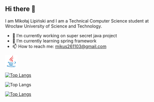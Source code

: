 ## Hi there 👋
I am Mikołaj Lipiński and I am a Technical Computer Science student at Wrocław University of Science and Technology.

- 🔭 I’m currently working on super secret java project
- 🌱 I’m currently learning spring framework
- 📫 How to reach me: mikus261103@gmail.com

<p align="left"> <a href="https://www.java.com" target="_blank" rel="noreferrer"> <img src="https://raw.githubusercontent.com/devicons/devicon/master/icons/java/java-original.svg" alt="java" width="40" height="40"/> </a> </p>

[![Top Langs](https://github-readme-stats.vercel.app/api/top-langs/?username=mikus3363&layout=donut-vertical&theme=transparent)](https://github.com/anuraghazra/github-readme-stats)

![Top Langs](https://github-readme-stats.vercel.app/api/top-langs/?username=mikus3363&langs_count=8)

[![Top Langs](https://github-readme-stats.vercel.app/api/top-langs/?username=mikus3363&layout=donut-vertical)](https://github.com/anuraghazra/github-readme-stats)
<!--
**mikus3363/mikus3363** is a ✨ _special_ ✨ repository because its `README.md` (this file) appears on your GitHub profile.

Here are some ideas to get you started:

- 🔭 I’m currently working on ...
- 🌱 I’m currently learning ...
- 👯 I’m looking to collaborate on ...
- 🤔 I’m looking for help with ...
- 💬 Ask me about ...
- 📫 How to reach me: ...
- 😄 Pronouns: ...
- ⚡ Fun fact: ...
-->
